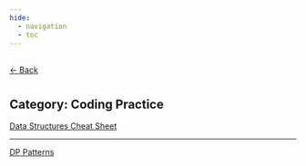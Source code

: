 ```yaml
---
hide:
  - navigation
  - toc
---
```


<div class="back-button">
    <br>
    <a href="javascript:history.back()">← Back</a>
    <br>
</div>

#
## Category: Coding Practice

<div class="category-index">
  <a href="../../coding/dss" class="index-link">Data Structures Cheat Sheet</a>
  <hr>
  <a href="../../coding/dp" class="index-link">DP Patterns</a>
</div>